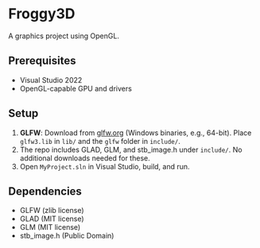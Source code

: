 # Froggy3D
A graphics project using OpenGL.

## Prerequisites
- Visual Studio 2022
- OpenGL-capable GPU and drivers

## Setup
1. **GLFW**: Download from [glfw.org](https://www.glfw.org/download.html) (Windows binaries, e.g., 64-bit). Place `glfw3.lib` in `lib/` and the `glfw` folder in `include/`.
2. The repo includes GLAD, GLM, and stb_image.h under `include/`. No additional downloads needed for these.
3. Open `MyProject.sln` in Visual Studio, build, and run.

## Dependencies
- GLFW (zlib license)
- GLAD (MIT license)
- GLM (MIT license)
- stb_image.h (Public Domain)
